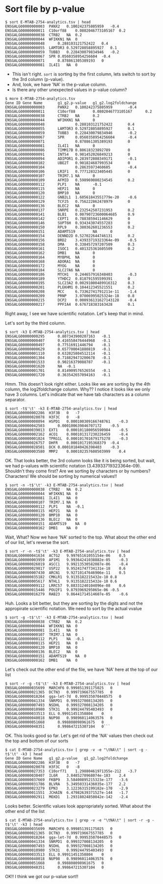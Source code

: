 # Sort file by p-value


```
$ sort E-MTAB-2754-analytics.tsv | head
ENSGALG00000000003	PANX2	0.100242375805959	-0.4
ENSGALG00000000011	C10orf88	0.0802046773105167	0.2
ENSGALG00000000038	CTRB2	NA	0.2
ENSGALG00000000044	WFIKKN1	NA	0
ENSGALG00000000048		0.288103121752422	0.4
ENSGALG00000000055	LAMTOR3	0.529728058895927	0.1
ENSGALG00000000059	TUBB3	0.228430079834946	-0.2
ENSGALG00000000067	SPR	0.0560358954256604	-0.4
ENSGALG00000000071		0.878861305389193	0
ENSGALG00000000081	IL4I1	NA	0
```
 - This isn't right. `sort` is sorting by the first column, lets switch to sort by the 3rd column (p-value). 
 - And, look, we have 'NA' in the p-value column. 
 - Is there any other unexpected values in p-value column?


```
$ more E-MTAB-2754-analytics.tsv
Gene ID Gene Name       g1_g2.p-value   g1_g2.log2foldchange
ENSGALG00000000003      PANX2   0.100242375805959       -0.4
ENSGALG00000000011      C10orf88        0.0802046773105167      0.2
ENSGALG00000000038      CTRB2   NA      0.2
ENSGALG00000000044      WFIKKN1 NA      0
ENSGALG00000000048              0.288103121752422       0.4
ENSGALG00000000055      LAMTOR3 0.529728058895927       0.1
ENSGALG00000000059      TUBB3   0.228430079834946       -0.2
ENSGALG00000000067      SPR     0.0560358954256604      -0.4
ENSGALG00000000071              0.878861305389193       0
ENSGALG00000000081      IL4I1   NA      0
ENSGALG00000000086      TIMM17B 0.80618323892789        0
ENSGALG00000000091      INTS4   0.981452026849213       0
ENSGALG00000000094      ADIPOR1 0.283972808349171       -0.1
ENSGALG00000000102      UBE2T   0.901824687993534       0
ENSGALG00000000104              0.28635973460605        -0.4
ENSGALG00000000106      LRIF1   0.777128323405445       0
ENSGALG00000000107      TRIM7.1 NA      0
ENSGALG00000000109      AFMID   0.598969080234545       0.2
ENSGALG00000000112      PLP1    NA      -0.1
ENSGALG00000000115      HEP21   NA      0
ENSGALG00000000120      BMP10   NA      0
ENSGALG00000000122      GNB2L1  1.60561843551779e-20    -0.6
ENSGALG00000000129      TCF25   0.756222862478979       0
ENSGALG00000000136      BLEC2   NA      0
ENSGALG00000000137      SNRPE   0.232542507231953       0.2
ENSGALG00000000141      BLB1    0.00790723600064685     0.9
ENSGALG00000000142      CEPT1   0.788385941146629       0
ENSGALG00000000146      SUPT6H  0.934343074557283       0
ENSGALG00000000150      RPL9    0.380362601236553       0.2
ENSGALG00000000151      ADAMTS19        NA      0
ENSGALG00000000154      DENND2D 0.527022644746131       0.2
ENSGALG00000000156      BRD2    3.43933719323364e-09    -0.5
ENSGALG00000000158      DMA     0.338457297207509       0.3
ENSGALG00000000161      ISOC1   0.401325361605509       0.2
ENSGALG00000000162      DMB1    NA      0
ENSGALG00000000164      MYBPHL  NA      0
ENSGALG00000000168      ADORA1  NA      0
ENSGALG00000000172      MYOG    NA      0
ENSGALG00000000184      SLC27A6 NA      0
ENSGALG00000000186      MTCH1   0.244657916348403       -0.3
ENSGALG00000000189      YTHDC2  0.818791595599391       0
ENSGALG00000000195      SLC23A2 0.00291000489916312     0.3
ENSGALG00000000201      PLEKHM1 0.104412345521551       0.2
ENSGALG00000000208      MCC     6.73362741791211e-11    -1.4
ENSGALG00000000209      PRNP    3.07006995025324e-18    0.8
ENSGALG00000000215      DCP2    0.000936131627143128    -0.4
ENSGALG00000000217      PPFIA4  0.676718383163428       0.1
```
Right away, I see we have scientific notation. Let's keep that in mind.

Let's sort by the third column.
```
$ sort -k3 E-MTAB-2754-analytics.tsv | head
ENSGALG00000000295		0.807343900207163	-0.1
ENSGALG00000000407		0.416558476444968	-0.1
ENSGALG00000000497		0.77516911446794	-0.1
ENSGALG00000000629		0.657700041880819	-0.1
ENSGALG00000001110		0.632025804512114	-0.1
ENSGALG00000001304		0.718829473200678	-0.1
ENSGALG00000001533		0.90216379088787	-0.1
ENSGALG00000001620		NA	-0.1
ENSGALG00000001701		0.814909576526554	-0.1
ENSGALG00000001720		0.363542657094163	-0.1
```

Hmm. This doesn't look right either. Looks like we are sorting by the 4th column, the log2foldchange column. Why?? I notice it looks like we only have 3 columns. Let's indicate that we have tab characters as a column separator.


```
$ sort -t$'\t' -k3 E-MTAB-2754-analytics.tsv | head
ENSGALG00000002286	H3F3B	0	-7
ENSGALG00000020078	H3F3C	0	-8
ENSGALG00000008094	HSPD1	0.000100309166748761	-0.3
ENSGALG00000042503		0.000100639846707172	-0.5
ENSGALG00000039013	EXT1	0.000101180056590984	-0.5
ENSGALG00000002162	ACO1	0.000101317230226459	-0.4
ENSGALG00000001024	TPRG1L	0.000101701679175278	-0.3
ENSGALG00000026757	DHFR	0.0001017195368379	-0.4
ENSGALG00000028501	DCK	0.000101840426398403	-0.3
ENSGALG00000003580	MMP2	0.000102357608503999	0.4
```
OK. That looks better, the 3rd column looks like it is being sorted, but wait, we had p-values with scientific notation (3.43933719323364e-09). Shouldn't they come first? Are we sorting by characters or by numbers? Characters! We should be sorting by numerical values!!


```
$ sort -n -t$'\t' -k3 E-MTAB-2754-analytics.tsv | head
ENSGALG00000000038	CTRB2	NA	0.2
ENSGALG00000000044	WFIKKN1	NA	0
ENSGALG00000000081	IL4I1	NA	0
ENSGALG00000000107	TRIM7.1	NA	0
ENSGALG00000000112	PLP1	NA	-0.1
ENSGALG00000000115	HEP21	NA	0
ENSGALG00000000120	BMP10	NA	0
ENSGALG00000000136	BLEC2	NA	0
ENSGALG00000000151	ADAMTS19	NA	0
ENSGALG00000000162	DMB1	NA	0
```
Wait, What? Now we have 'NA' sorted to the top. What about the other end of our list, let's reverse the sort.

```
$ sort -r -n -t$'\t' -k3 E-MTAB-2754-analytics.tsv | head
ENSGALG00000041634	ACTG2	9.99765161055154e-06	0.5
ENSGALG00000003959	AP1M1	9.99364241038882e-05	-0.3
ENSGALG00000026019	ASCC1	9.99213530582087e-06	-0.4
ENSGALG00000029817	USP22	9.95241747734131e-18	0.6
ENSGALG00000007430	ARCN1	9.92710147646906e-11	0.5
ENSGALG00000035182	CMKLR1	9.9135182215432e-10	0.8
ENSGALG00000005617	NTHL1	9.9135182215432e-10	0.6
ENSGALG00000009112	LRRC57	9.88331240104096e-08	0.6
ENSGALG00000015446	POU2F1	9.8793969295065e-06	-0.5
ENSGALG00000016279	RAB23	9.86441714514607e-05	-0.6
```
Huh. Looks a bit better, but they are sorting by the digits and not the appropirate scientific notation. We need to sort by the actual vvalue

```
$ sort -g -t$'\t' -k3 E-MTAB-2754-analytics.tsv | head
ENSGALG00000000038	CTRB2	NA	0.2
ENSGALG00000000044	WFIKKN1	NA	0
ENSGALG00000000081	IL4I1	NA	0
ENSGALG00000000107	TRIM7.1	NA	0
ENSGALG00000000112	PLP1	NA	-0.1
ENSGALG00000000115	HEP21	NA	0
ENSGALG00000000120	BMP10	NA	0
ENSGALG00000000136	BLEC2	NA	0
ENSGALG00000000151	ADAMTS19	NA	0
ENSGALG00000000162	DMB1	NA	0
```

Let's check out the other end of the file, we have 'NA' here at the top of our list


```
$ sort -r -g -t$'\t' -k3 E-MTAB-2754-analytics.tsv | head
ENSGALG00000035699	MARCHF6	0.999851391175025	0
ENSGALG00000021365	DCTN3	0.999719667557785	0
ENSGALG00000018264	gga-let-7d	0.999535070448575	0
ENSGALG00000041334	SNRPD1	0.999327008134205	0
ENSGALG00000007493	NSDHL	0.999327008134205	0
ENSGALG00000010980	STK31	0.999244795403493	0
ENSGALG00000033513	ELL	0.99911451358804	0
ENSGALG00000040018	NUP98	0.998960114063576	0
ENSGALG00000051668		0.998808098961675	0
ENSGALG00000048351		0.998647215307104	0```
```
OK. This looks good so far. Let's get rid of the 'NA' values then check out the top and bottom of our sorts



```
$ cat E-MTAB-2754-analytics.tsv | grep -v -e "\tNA\t" | sort -g -t$'\t' -k3 | head
Gene ID	Gene Name	g1_g2.p-value	g1_g2.log2foldchange
ENSGALG00000002286	H3F3B	0	-7
ENSGALG00000020078	H3F3C	0	-8
ENSGALG00000027353	C10orf71	1.29880461971355e-212	-3.7
ENSGALG00000030407	IL6R	3.8485270968074e-183	2.4
ENSGALG00000037669	FKBP9	3.58400895215323e-177	-3.6
ENSGALG00000031786	BLVRA	5.34950331436035e-177	2.2
ENSGALG00000023279	EPN3	3.12236315199182e-170	-2.9
ENSGALG00000011551	JCHAIN	6.47982639371527e-144	-1.7
ENSGALG00000002911	MOXD1	1.29318024850042e-142	-2.4
```
Looks better. Scientific values look appropriately sorted. What about the other end of the list

```
$ cat E-MTAB-2754-analytics.tsv | grep -v -e "\tNA\t" | sort -r -g -t$'\t' -k3 | head
ENSGALG00000035699	MARCHF6	0.999851391175025	0
ENSGALG00000021365	DCTN3	0.999719667557785	0
ENSGALG00000018264	gga-let-7d	0.999535070448575	0
ENSGALG00000041334	SNRPD1	0.999327008134205	0
ENSGALG00000007493	NSDHL	0.999327008134205	0
ENSGALG00000010980	STK31	0.999244795403493	0
ENSGALG00000033513	ELL	0.99911451358804	0
ENSGALG00000040018	NUP98	0.998960114063576	0
ENSGALG00000051668		0.998808098961675	0
ENSGALG00000048351		0.998647215307104	0
```

OK!! I think we got our p-value sort!!
